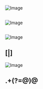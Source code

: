 ## 

![Image](https://github.com/user-attachments/assets/83dfa3cb-478a-4d97-830a-63a771608a38)

## 

![Image](https://github.com/user-attachments/assets/3699f881-d1f1-4edd-8baa-e9a99f871777)

## 

![Image](https://github.com/user-attachments/assets/64af07fc-bbdf-4337-8253-0699f44cca8c)

## \[|\]

![Image](https://github.com/user-attachments/assets/e0b32843-e178-4d3a-98ba-a748be3aabb3)

## .+(?=@)@

<!-- Failed to upload "截图20250307085504.png" -->

